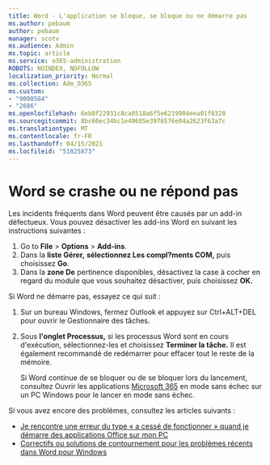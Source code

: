 ```yaml
---
title: Word - L'application se bloque, se bloque ou ne démarre pas
ms.author: pebaum
author: pebaum
manager: scotv
ms.audience: Admin
ms.topic: article
ms.service: o365-administration
ROBOTS: NOINDEX, NOFOLLOW
localization_priority: Normal
ms.collection: Adm_O365
ms.custom:
- "9000584"
- "2686"
ms.openlocfilehash: 6eb8f22931c8ca0518a6f5e6219904eea01f0328
ms.sourcegitcommit: 8bc60ec34bc1e40685e3976576e04a2623f63a7c
ms.translationtype: MT
ms.contentlocale: fr-FR
ms.lasthandoff: 04/15/2021
ms.locfileid: "51825873"
---
```

# <a name="word-crashes-or-doesnt-respond"></a>Word se crashe ou ne répond pas

Les incidents fréquents dans Word peuvent être causés par un add-in défectueux. Vous pouvez désactiver les add-ins Word en suivant les instructions suivantes :

1. Go to **File**  >  **Options**  >  **Add-ins**.
2. Dans la **liste Gérer,** **sélectionnez Les compl?ments COM,** puis choisissez **Go**.
3. Dans la **zone De** pertinence disponibles, désactivez la case à cocher en regard du module que vous souhaitez désactiver, puis choisissez **OK.**

Si Word ne démarre pas, essayez ce qui suit :

1.   Sur un bureau Windows, fermez Outlook et appuyez sur Ctrl+ALT+DEL pour ouvrir le Gestionnaire des tâches. 
2. Sous **l'onglet Processus,** si les processus Word sont en cours d'exécution, sélectionnez-les et choisissez **Terminer la tâche.** Il est également recommandé de redémarrer pour effacer tout le reste de la mémoire.

    Si Word continue de se bloquer ou de se bloquer lors du lancement, consultez Ouvrir les applications [Microsoft 365](https://support.office.com/article/Open-Office-apps-in-safe-mode-on-a-Windows-PC-dedf944a-5f4b-4afb-a453-528af4f7ac72) en mode sans échec sur un PC Windows pour le lancer en mode sans échec.

Si vous avez encore des problèmes, consultez les articles suivants : 
- [Je rencontre une erreur du type « a cessé de fonctionner » quand je démarre des applications Office sur mon PC](https://support.office.com/article/52bd7985-4e99-4a35-84c8-2d9b8301a2fa)
- [Correctifs ou solutions de contournement pour les problèmes récents dans Word pour Windows](https://support.office.com/article/bf6bf17c-2807-4871-83ce-e337ae8f0b86)